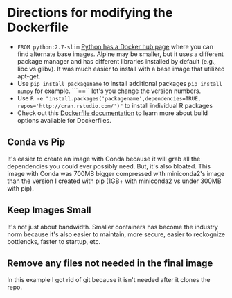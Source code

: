 # Directions for modifying the Dockerfile

* ```FROM python:2.7-slim``` [Python has a Docker hub page](https://hub.docker.com/_/python) where you can find alternate base images. Alpine may be smaller, but it uses a different package manager and has different libraries installed by default (e.g., libc vs glibv). It was much easier to install with a base image that utilized apt-get. 
* Use ```pip install packagename``` to install additional packages ```pip install numpy``` for example. ```==`` let's you change the version numbers. 
* Use ```R -e "install.packages('packagename',dependencies=TRUE, repos='http://cran.rstudio.com/')"``` to install individual R packages
* Check out this [Dockerfile documentation](https://docs.docker.com/engine/reference/builder/) to learn more about build options available for Dockerfiles.

## Conda vs Pip

It's easier to create an image with Conda because it will grab all the dependencies you could ever possibly need. But, it's also bloated. This image with Conda was 700MB bigger compressed with miniconda2's image than the version I created with pip (1GB+ with miniconda2 vs under 300MB with pip).

## Keep Images Small

It's not just about bandwidth. Smaller containers has become the industry norm because it's also easier to maintain, more secure, easier to reckognize bottlencks, faster to startup, etc.

## Remove any files not needed in the final image

In this example I got rid of git because it isn't needed after it clones the repo.


